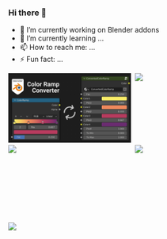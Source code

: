 ### Hi there 👋

- 🔭 I’m currently working on Blender addons
- 🌱 I’m currently learning ...
- 📫 How to reach me: ...
- ⚡ Fun fact: ...



<style>
    .container {  display: grid;
    grid-template-columns: 1fr 1fr;
    grid-template-rows: 1fr 1fr;
    gap: 2px 8px;
    grid-auto-flow: row;
}
.block1 { grid-area: 1 / 1 / 2 / 2; }
.block2 { grid-area: 1 / 2 / 2 / 3; }
.block3 { grid-area: 2 / 1 / 3 / 2; }
.block4 { grid-area: 2 / 2 / 3 / 3; }
</style>

<div class="container">
<div class="block1">
<a href="https://github.com/markelekdotcom/color-ramp-converter">
<img src="https://github.com/markelekdotcom/color-ramp-converter/blob/main/docs/images/colorrampconverter_index.png?raw=true" width="400" >
</a>
</div>
<div class="block2">
<a href="https://github.com/markelekdotcom/3d-pixels">
<img src="https://github.com/markelekdotcom/3d-pixels/blob/main/docs/images/3dpixels_index.png?raw=true" width="400" >
</a>
</div>
<div class="block3">
<a href="https://github.com/markelekdotcom/color-ramp-converter">
<img src="https://github-readme-stats.vercel.app/api/pin/?username=markelekdotcom&repo=color-ramp-converter&theme=dark" width="400"/>
</a>
</div>
<div class="block4">
<a href="https://github.com/markelekdotcom/3d-pixels">
<img src="https://github-readme-stats.vercel.app/api/pin/?username=markelekdotcom&repo=3d-pixels&theme=dark" width="400"/>
</a>
</div>
</div>


<!-- <div style="display:flex;justify-content:left;align-items:center;flex-direction:row;min-width:820px">

<div style="display:block;justify-content:center;align-items:start;row-gap:2px;flex-direction:column;padding-right: 10px">
<a href="https://github.com/markelekdotcom/color-ramp-converter">
<img src="https://github.com/markelekdotcom/color-ramp-converter/blob/main/docs/images/colorrampconverter_index.png?raw=true" width="400" >
</a>
<a href="https://github.com/markelekdotcom/color-ramp-converter">
<img src="https://github-readme-stats.vercel.app/api/pin/?username=markelekdotcom&repo=color-ramp-converter&theme=dark" width="400"/>
</a>
</div>

<div style="display:block;justify-content:center;align-items:start;row-gap:2px;flex-direction:column">
<a href="https://github.com/markelekdotcom/3d-pixels">
<img src="https://github.com/markelekdotcom/3d-pixels/blob/main/docs/images/3dpixels_index.png?raw=true" width="400" >
</a>
<a href="https://github.com/markelekdotcom/3d-pixels">
  <img src="https://github-readme-stats.vercel.app/api/pin/?username=markelekdotcom&repo=3d-pixels&theme=dark" width="400"/>
</a>
</div>

</div> -->





<p align="left">

<a href="https://github.com/markelekdotcom?tab=repositories">
  <img align="left" src="https://github-readme-stats.vercel.app/api?username=markelekdotcom&show_icons=true&count_private=true&hide=prs,contribs&card_width=400&theme=dark" width="400"/>
</a>

</p>
